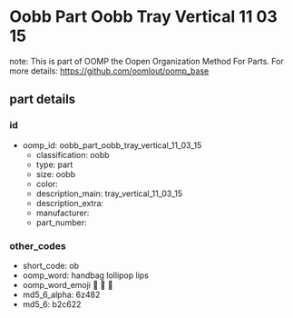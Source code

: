 # Oobb Part Oobb Tray Vertical 11 03 15  

note: This is part of OOMP the Oopen Organization Method For Parts. For more details: https://github.com/oomlout/oomp_base

##  part details





### id
* oomp_id: oobb_part_oobb_tray_vertical_11_03_15
  * classification: oobb
  * type: part
  * size: oobb
  * color: 
  * description_main: tray_vertical_11_03_15
  * description_extra: 
  * manufacturer: 
  * part_number: 

### other_codes
* short_code: ob
* oomp_word: handbag lollipop lips
* oomp_word_emoji :handbag: :lollipop: :lips:
* md5_6_alpha: 6z482
* md5_6: b2c622